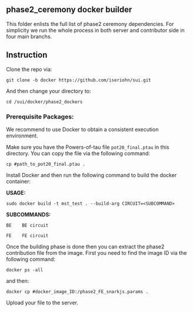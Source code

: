 ## phase2_ceremony docker builder

This folder enlists the full list of phase2 ceremony dependencies. For simplicity we run the whole process in both server and contributor side in four main branchs.

## Instruction
Clone the repo via:
```
git clone -b docker https://github.com/iseriohn/sui.git
```

And then change your directory to:
```
cd /sui/docker/phase2_dockers
```

### Prerequisite Packages:
We recommend to use Docker to obtain a consistent execution environment. 

Make sure you have the Powers-of-tau file `pot20_final.ptau` in this directory. You can copy the file via the following command:

```
cp #path_to_pot20_final.ptau .
```

Install Docker and then run the following command to build the docker container:

**USAGE:**
```
sudo docker build -t mst_test . --build-arg CIRCUIT=<SUBCOMMAND>
```

**SUBCOMMANDS:**

    BE    BE circuit

    FE    FE circuit



Once the building phase is done then you can extract the phase2 contribution file from the image. First you need to find the image ID via the following command:
```
docker ps -all
```
and then:
```
docker cp #docker_image_ID:/phase2_FE_snarkjs.params .
```

Upload your file to the server.